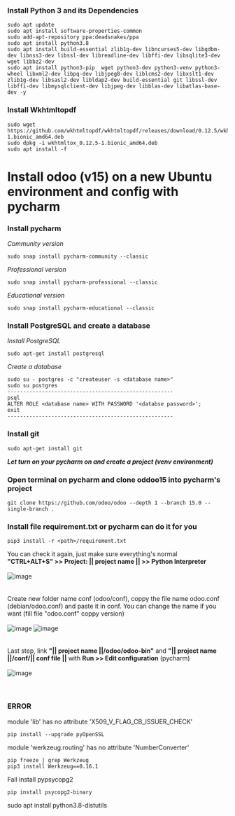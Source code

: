 ### Install Python 3 and its Dependencies
```
sudo apt update
sudo apt install software-properties-common
sudo add-apt-repository ppa:deadsnakes/ppa
sudo apt install python3.8
sudo apt install build-essential zlib1g-dev libncurses5-dev libgdbm-dev libnss3-dev libssl-dev libreadline-dev libffi-dev libsqlite3-dev wget libbz2-dev
sudo apt install python3-pip  wget python3-dev python3-venv python3-wheel libxml2-dev libpq-dev libjpeg8-dev liblcms2-dev libxslt1-dev zlib1g-dev libsasl2-dev libldap2-dev build-essential git libssl-dev libffi-dev libmysqlclient-dev libjpeg-dev libblas-dev libatlas-base-dev -y
```
### Install Wkhtmltopdf
```
sudo wget https://github.com/wkhtmltopdf/wkhtmltopdf/releases/download/0.12.5/wkhtmltox_0.12.5-1.bionic_amd64.deb
sudo dpkg -i wkhtmltox_0.12.5-1.bionic_amd64.deb
sudo apt install -f
```
# Install odoo (v15) on a new Ubuntu environment and config with pycharm 

### Install pycharm
_Community version_
```
sudo snap install pycharm-community --classic
```
_Professional version_
```
sudo snap install pycharm-professional --classic
```
_Educational version_
```
sudo snap install pycharm-educational --classic
```

### Install PostgreSQL and create a database
_Install PostgreSQL_
```
sudo apt-get install postgresql
```
_Create a database_
```
sudo su - postgres -c "createuser -s <database name>"
sudo su postgres
-----------------------------------------------------
psql
ALTER ROLE <database name> WITH PASSWORD '<databse password>';
exit
-----------------------------------------------------
```

### Install git
```
sudo apt-get install git
```
***Let turn on your pycharm on and create a project (venv environment)***
### Open terminal on pycharm and clone oddoo15 into pycharm's project
```
git clone https://github.com/odoo/odoo --depth 1 --branch 15.0 --single-branch .
```
### Install file requirement.txt or pycharm can do it for you
```
pip3 install -r <path>/requirement.txt
```
You can check it again, just make sure everything's normal <br />
__"CTRL+ALT+S" >> Project: || project name || >> Python Interpreter__
<br />
<br />
![image](https://user-images.githubusercontent.com/93069334/190204212-69587569-5c69-4343-8498-9b19ebf61c22.png)
<br />
<br />
<br />
Create new folder name conf (odoo/conf), coppy the file name odoo.conf (debian/odoo.conf) and paste it in conf. You can change the name if you want (fill file "odoo.conf" coppy version) 
<br />
<br />
![image](https://user-images.githubusercontent.com/93069334/190202770-589e1d46-2e70-40c6-9444-9a530e1ca09c.png) ![image](https://user-images.githubusercontent.com/93069334/190207739-3c0a58f4-eaff-42ca-9642-69f6f3f3c3f6.png)
<br />
<br />
<br />
Last step, link __"|| project name ||/odoo/odoo-bin"__ and __"|| project name ||/conf/|| conf file ||__ with __Run >> Edit configuration__ (pycharm)
<br />
<br />
![image](https://user-images.githubusercontent.com/93069334/190212073-fd616210-f5e6-4f29-ba73-f3009e86b111.png)
<br />
<br />
<br />
### ERROR
module 'lib' has no attribute 'X509_V_FLAG_CB_ISSUER_CHECK'
```
pip install --upgrade pyOpenSSL
```
module 'werkzeug.routing' has no attribute 'NumberConverter'
```
pip freeze | grep Werkzeug
pip3 install Werkzeug==0.16.1  
```
Fall install pypsycopg2
```
pip install psycopg2-binary
```
sudo apt install python3.8-distutils
